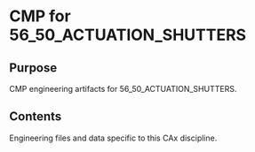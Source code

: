 # CMP for 56_50_ACTUATION_SHUTTERS

## Purpose
CMP engineering artifacts for 56_50_ACTUATION_SHUTTERS.

## Contents
Engineering files and data specific to this CAx discipline.
